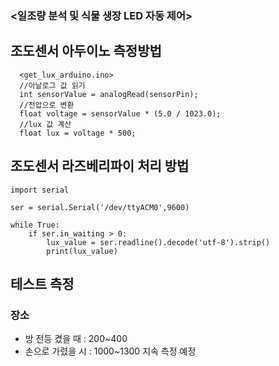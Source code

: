 ### <일조량 분석 및 식물 생장 LED 자동 제어>

## 조도센서 아두이노 측정방법 
```
  <get_lux_arduino.ino>
  //아날로그 값 읽기
  int sensorValue = analogRead(sensorPin);
  //전압으로 변환
  float voltage = sensorValue * (5.0 / 1023.0);
  //lux 값 계산
  float lux = voltage * 500;
```

## 조도센서 라즈베리파이 처리 방법
```
import serial

ser = serial.Serial('/dev/ttyACM0',9600)

while True:
    if ser.in_waiting > 0:
        lux_value = ser.readline().decode('utf-8').strip()
        print(lux_value)
```

## 테스트 측정
 ### 장소
- 방 전등 켰을 때 : 200~400
- 손으로 가렸을 시 : 1000~1300
지속 측정 예정

